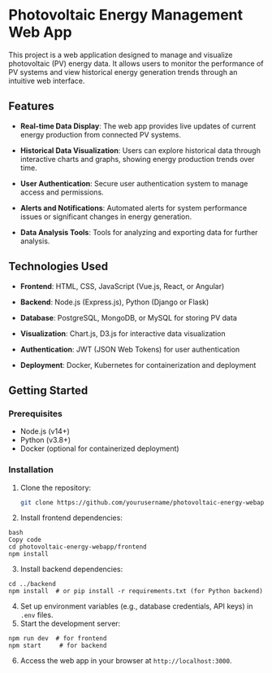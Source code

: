 # Photovoltaic Energy Management Web App

This project is a web application designed to manage and visualize photovoltaic (PV) energy data. It allows users to monitor the performance of PV systems and view historical energy generation trends through an intuitive web interface.

## Features

- **Real-time Data Display**: The web app provides live updates of current energy production from connected PV systems.
  
- **Historical Data Visualization**: Users can explore historical data through interactive charts and graphs, showing energy production trends over time.
  
- **User Authentication**: Secure user authentication system to manage access and permissions.
  
- **Alerts and Notifications**: Automated alerts for system performance issues or significant changes in energy generation.
  
- **Data Analysis Tools**: Tools for analyzing and exporting data for further analysis.

## Technologies Used

- **Frontend**: HTML, CSS, JavaScript (Vue.js, React, or Angular)
  
- **Backend**: Node.js (Express.js), Python (Django or Flask)
  
- **Database**: PostgreSQL, MongoDB, or MySQL for storing PV data
  
- **Visualization**: Chart.js, D3.js for interactive data visualization
  
- **Authentication**: JWT (JSON Web Tokens) for user authentication
  
- **Deployment**: Docker, Kubernetes for containerization and deployment

## Getting Started

### Prerequisites

- Node.js (v14+)
- Python (v3.8+)
- Docker (optional for containerized deployment)

### Installation

1. Clone the repository:
   ```bash
   git clone https://github.com/yourusername/photovoltaic-energy-webapp.git
   ```
   

2. Install frontend dependencies:
```
bash
Copy code
cd photovoltaic-energy-webapp/frontend
npm install
```
3. Install backend dependencies:
```
cd ../backend
npm install  # or pip install -r requirements.txt (for Python backend)
```
4. Set up environment variables (e.g., database credentials, API keys) in `.env` files.
5. Start the development server:
```
npm run dev  # for frontend
npm start     # for backend
```
6. Access the web app in your browser at `http://localhost:3000`.
